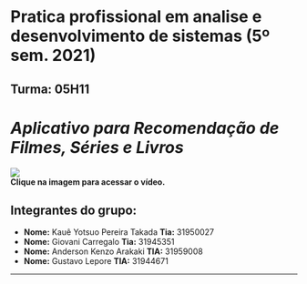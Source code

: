 # Pratica profissional em analise e desenvolvimento de sistemas (5º sem. 2021)

## Turma: 05H11

# *Aplicativo para Recomendação de Filmes, Séries e Livros* 

[![](https://culturaalternativa.com.br/wp-content/uploads/2018/02/livros-e-filmes.png)](https://www.youtube.com/watch?v=Nl3KaQ1XjmM)      
**Clique na imagem para acessar o vídeo.**

## Integrantes do grupo:

* **Nome:** Kauê Yotsuo Pereira Takada **Tia:** 31950027
* **Nome:** Giovani Carregalo **Tia:** 31945351
* **Nome:** Anderson Kenzo Arakaki **TIA:** 31959008
* **Nome:** Gustavo Lepore **TIA:**  31944671
______________________________________

 
